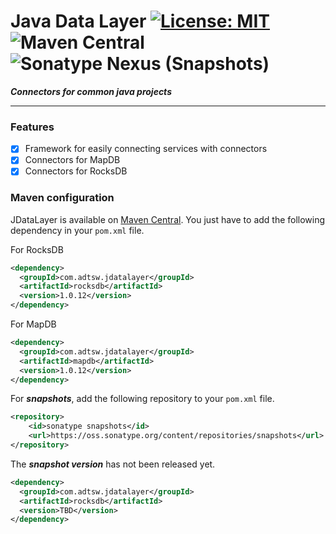 # Java Data Layer  [![License: MIT](https://img.shields.io/badge/License-MIT-brightgreen.svg)](https://opensource.org/licenses/MIT) ![Maven Central](https://img.shields.io/maven-central/v/com.adtsw/jdatalayer?color=blue&label=Version) ![Sonatype Nexus (Snapshots)](https://img.shields.io/nexus/s/com.adtsw/jdatalayer?label=Snapshot&server=https%3A%2F%2Foss.sonatype.org%2F)


***Connectors for common java projects***

---

### Features

* [x] Framework for easily connecting services with connectors 
* [x] Connectors for MapDB
* [x] Connectors for RocksDB

### Maven configuration

JDataLayer is available on [Maven Central](http://search.maven.org/#search). You just have to add the following dependency in your `pom.xml` file.

For RocksDB

```xml
<dependency>
  <groupId>com.adtsw.jdatalayer</groupId>
  <artifactId>rocksdb</artifactId>
  <version>1.0.12</version>
</dependency>
```
For MapDB

```xml
<dependency>
  <groupId>com.adtsw.jdatalayer</groupId>
  <artifactId>mapdb</artifactId>
  <version>1.0.12</version>
</dependency>
```

For ***snapshots***, add the following repository to your `pom.xml` file.
```xml
<repository>
    <id>sonatype snapshots</id>
    <url>https://oss.sonatype.org/content/repositories/snapshots</url>
</repository>
```
The ***snapshot version*** has not been released yet.
```xml
<dependency>
  <groupId>com.adtsw.jdatalayer</groupId>
  <artifactId>rocksdb</artifactId>
  <version>TBD</version>
</dependency>
```
